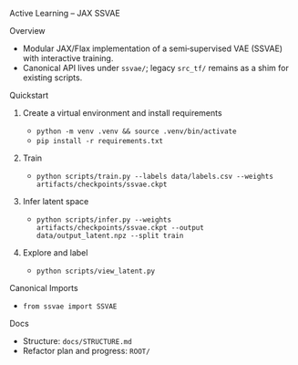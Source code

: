 Active Learning – JAX SSVAE

Overview
- Modular JAX/Flax implementation of a semi‑supervised VAE (SSVAE) with interactive training.
- Canonical API lives under `ssvae/`; legacy `src_tf/` remains as a shim for existing scripts.

Quickstart
1) Create a virtual environment and install requirements
   - `python -m venv .venv && source .venv/bin/activate`
   - `pip install -r requirements.txt`

2) Train
   - `python scripts/train.py --labels data/labels.csv --weights artifacts/checkpoints/ssvae.ckpt`

3) Infer latent space
   - `python scripts/infer.py --weights artifacts/checkpoints/ssvae.ckpt --output data/output_latent.npz --split train`

4) Explore and label
   - `python scripts/view_latent.py`

Canonical Imports
- `from ssvae import SSVAE`

Docs
- Structure: `docs/STRUCTURE.md`
- Refactor plan and progress: `ROOT/`
